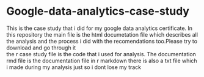 # Google-data-analytics-case-study

This is the case study that i did for my google data analytics certificate.
In this repository the main file is the html documetation file which describes all the analysis and the process i did with the recomendations too.Please try to download and go through it       
the r case study file is the code that i used for analysis.
The documentation rmd file is the documentation file in r markdown
there is also a txt file which i made during my analysis just so i dont lose my track
